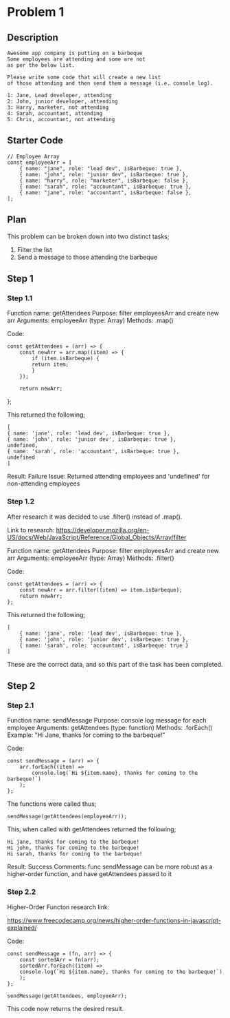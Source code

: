 # Problem 1

## Description

    Awesome app company is putting on a barbeque
    Some employees are attending and some are not
    as per the below list.

    Please write some code that will create a new list
    of those attending and then send them a message (i.e. console log).

    1: Jane, Lead developer, attending
    2: John, junior developer, attending
    3: Harry, marketer, not attending
    4: Sarah, accountant, attending
    5: Chris, accountant, not attending

## Starter Code

    // Employee Array
    const employeeArr = [
        { name: "jane", role: "lead dev", isBarbeque: true },
        { name: "john", role: "junior dev", isBarbeque: true },
        { name: "harry", role: "marketer", isBarbeque: false },
        { name: "sarah", role: "accountant", isBarbeque: true },
        { name: "jane", role: "accountant", isBarbeque: false },
    ];

## Plan

This problem can be broken down into two distinct tasks;

1. Filter the list
2. Send a message to those attending the barbeque

## Step 1

### Step 1.1

Function name: getAttendees
Purpose: filter employeesArr and create new arr
Arguments: employeeArr (type: Array)
Methods: .map()

Code:

    const getAttendees = (arr) => {
        const newArr = arr.map((item) => {
            if (item.isBarbeque) {
            return item;
            }
        });

        return newArr;

};

This returned the following;

    [
    { name: 'jane', role: 'lead dev', isBarbeque: true },
    { name: 'john', role: 'junior dev', isBarbeque: true },
    undefined,
    { name: 'sarah', role: 'accountant', isBarbeque: true },
    undefined
    ]

Result: Failure
Issue: Returned attending employees and 'undefined' for non-attending employees

### Step 1.2

After research it was decided to use .filter() instead of .map().

Link to research: https://developer.mozilla.org/en-US/docs/Web/JavaScript/Reference/Global_Objects/Array/filter

Function name: getAttendees
Purpose: filter employeesArr and create new arr
Arguments: employeeArr (type: Array)
Methods: .filter()

Code:

    const getAttendees = (arr) => {
        const newArr = arr.filter((item) => item.isBarbeque);
        return newArr;
    };

This returned the following;

    [
        { name: 'jane', role: 'lead dev', isBarbeque: true },
        { name: 'john', role: 'junior dev', isBarbeque: true },
        { name: 'sarah', role: 'accountant', isBarbeque: true }
    ]

These are the correct data, and so this part of the task has been completed.

## Step 2

### Step 2.1

Function name: sendMessage
Purpose: console log message for each employee
Arguments: getAttendees (type: function)
Methods: .forEach()
Example: "Hi Jane, thanks for coming to the barbeque!"

Code:

    const sendMessage = (arr) => {
        arr.forEach((item) =>
            console.log(`Hi ${item.name}, thanks for coming to the barbeque!`)
        );
    };

The functions were called thus;

    sendMessage(getAttendees(employeeArr));

This, when called with getAttendees returned the following;

    Hi jane, thanks for coming to the barbeque!
    Hi john, thanks for coming to the barbeque!
    Hi sarah, thanks for coming to the barbeque!

<!-- This program return the desired result. However, the sendMessage function could
be improved by making it a higher-order function and passing getAttendees and an
argument. -->

Result: Success
Comments: func sendMessage can be more robust as a higher-order function,
and have getAttendees passed to it

### Step 2.2

Higher-Order Functon research link:

https://www.freecodecamp.org/news/higher-order-functions-in-javascript-explained/

Code:

    const sendMessage = (fn, arr) => {
        const sortedArr = fn(arr);
        sortedArr.forEach((item) =>
        console.log(`Hi ${item.name}, thanks for coming to the barbeque!`)
        );
    };

    sendMessage(getAttendees, employeeArr);

This code now returns the desired result.
